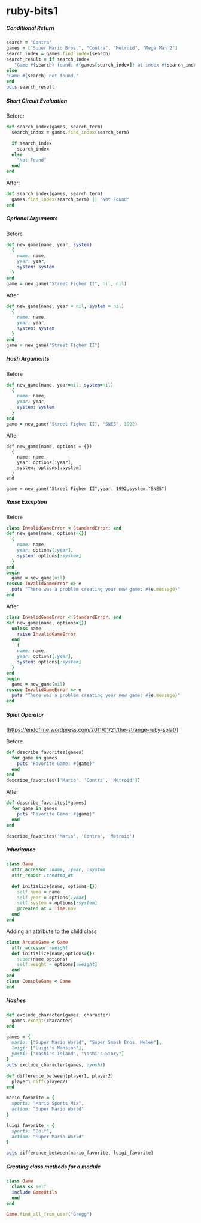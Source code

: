 ruby-bits1
==========

##### Conditional Return

```ruby
search = "Contra"
games = ["Super Mario Bros.", "Contra", "Metroid", "Mega Man 2"]
search_index = games.find_index(search)
search_result = if search_index
   "Game #{search} found: #{games[search_index]} at index #{search_index}."
else
"Game #{search} not found."
end
puts search_result
```



##### Short Circuit Evaluation

Before:

```ruby
def search_index(games, search_term)
  search_index = games.find_index(search_term)

  if search_index
    search_index
  else
    "Not Found"
  end
end
```


After:

```ruby
def search_index(games, search_term)
  games.find_index(search_term) || "Not Found" 
end
```


##### Optional Arguments
Before

```ruby
def new_game(name, year, system)
  {
    name: name,
    year: year,
    system: system
  }
end
game = new_game("Street Figher II", nil, nil)
```

After

```ruby
def new_game(name, year = nil, system = nil)
  {
    name: name,
    year: year,
    system: system
  }
end
game = new_game("Street Figher II")
```

##### Hash Arguments

Before

```ruby
def new_game(name, year=nil, system=nil)
  {
    name: name,
    year: year,
    system: system
  }
end
game = new_game("Street Figher II", "SNES", 1992)
```

After
```
def new_game(name, options = {})
  {
    name: name,
    year: options[:year],
    system: options[:system]
  }
end

game = new_game("Street Figher II",year: 1992,system:"SNES")
```

##### Raise Exception

Before

```ruby
class InvalidGameError < StandardError; end
def new_game(name, options={})
  {
    name: name,
    year: options[:year],
    system: options[:system]
  }
end
begin
  game = new_game(nil)
rescue InvalidGameError => e
  puts "There was a problem creating your new game: #{e.message}"
end
```

After

```ruby
class InvalidGameError < StandardError; end
def new_game(name, options={})
  unless name
    raise InvalidGameError
  end
    {
    name: name,
    year: options[:year],
    system: options[:system]
  }
end
begin
  game = new_game(nil)
rescue InvalidGameError => e
  puts "There was a problem creating your new game: #{e.message}"
end
```


##### Splat Operator

[https://endofline.wordpress.com/2011/01/21/the-strange-ruby-splat/]


Before

```ruby
def describe_favorites(games)
  for game in games
    puts "Favorite Game: #{game}"
  end  
end
describe_favorites(['Mario', 'Contra', 'Metroid'])
```

After

```ruby
def describe_favorites(*games)
  for game in games
    puts "Favorite Game: #{game}"
  end  
end

describe_favorites('Mario', 'Contra', 'Metroid')
```


##### Inheritance

```ruby
class Game
  attr_accessor :name, :year, :system
  attr_reader :created_at
 
  def initialize(name, options={})
    self.name = name
    self.year = options[:year]
    self.system = options[:system]
    @created_at = Time.now
  end
end
```

Adding an attribute to the child class
```ruby
class ArcadeGame < Game
  attr_accessor :weight
  def initialize(name,options={})
    super(name,options)
    self.weight = options[:weight]
  end
end
class ConsoleGame < Game
end
```

##### Hashes

```ruby
def exclude_character(games, character)
  games.except(character)
end

games = {
  mario: ["Super Mario World", "Super Smash Bros. Melee"],
  luigi: ["Luigi's Mansion"],
  yoshi: ["Yoshi's Island", "Yoshi's Story"]
}
puts exclude_character(games, :yoshi)
```


```ruby
def difference_between(player1, player2)
  player1.diff(player2)
end

mario_favorite = {
  sports: "Mario Sports Mix",
  action: "Super Mario World"
}

luigi_favorite = {
  sports: "Golf",
  action: "Super Mario World"
}

puts difference_between(mario_favorite, luigi_favorite)
```



##### Creating class methods for a module

```ruby
class Game
  class << self
  include GameUtils
  end
end

Game.find_all_from_user("Gregg")
```
